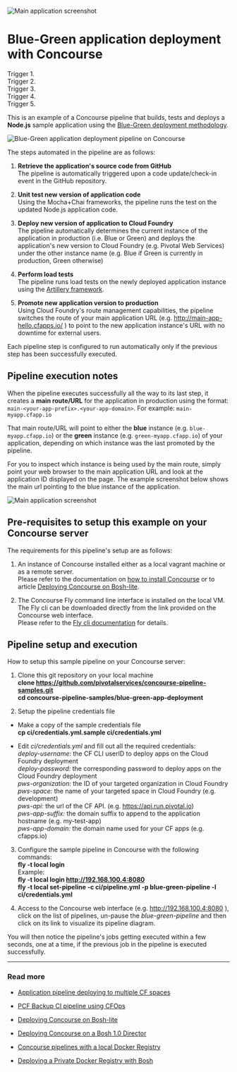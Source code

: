 ![Main application screenshot](https://raw.githubusercontent.com/pivotalservices/concourse-pipeline-samples/master/common/images/bg-pipeline-icon.jpg)

# Blue-Green application deployment with Concourse

Trigger 1.<br>
Trigger 2.<br>
Trigger 3.<br>
Trigger 4.<br>
Trigger 5.<br>

This is an example of a Concourse pipeline that builds, tests and deploys a **Node.js** sample application using the [Blue-Green deployment methodology](http://docs.cloudfoundry.org/devguide/deploy-apps/blue-green.html).

![Blue-Green application deployment pipeline on Concourse](https://raw.githubusercontent.com/pivotalservices/concourse-pipeline-samples/master/common/images/bg-pipeline-01a.jpg)

The steps automated in the pipeline are as follows:

1. **Retrieve the application's source code from GitHub**  
   The pipeline is automatically triggered upon a code update/check-in event in the GitHub repository.

1. **Unit test new version of application code**  
   Using the Mocha+Chai frameworks, the pipeline runs the test on the updated Node.js application code.

1. **Deploy new version of application to Cloud Foundry**  
   The pipeline automatically determines the current instance of the application in production (i.e. Blue or Green) and deploys the application's new version to Cloud Foundry (e.g. Pivotal Web Services) under the other instance name (e.g. Blue if Green is currently in production, Green otherwise)

1. **Perform load tests**  
   The pipeline runs load tests on the newly deployed application instance using the [Artillery framework](https://artillery.io/docs/getting-started/).

1. **Promote new application version to production**  
   Using Cloud Foundry's route management capabilities, the pipeline switches the route of your main application URL (e.g. http://main-app-hello.cfapps.io/ ) to point to the new application instance's URL with no downtime for external users.

Each pipeline step is configured to run automatically only if the previous step has been successfully executed.

## Pipeline execution notes

When the pipeline executes successfully all the way to its last step, it creates a **main route/URL** for the application in production using the format: ```main-<your-app-prefix>.<your-app-domain>```.  For example: ```main-myapp.cfapp.io```  

That main route/URL will point to either the **blue** instance (e.g. ```blue-myapp.cfapp.io```) or the **green** instance (e.g. ```green-myapp.cfapp.io```) of your application, depending on which instance was the last promoted by the pipeline.   

For you to inspect which instance is being used by the main route, simply point your web browser to the main application URL and look at the application ID displayed on the page. The example screenshot below shows the main url pointing to the blue instance of the application.

![Main application screenshot](https://raw.githubusercontent.com/pivotalservices/concourse-pipeline-samples/master/common/images/bgapp-screenshot-b.jpg)


## Pre-requisites to setup this example on your Concourse server

The requirements for this pipeline's setup are as follows:

1. An instance of Concourse installed either as a local vagrant machine or as a remote server.  
   Please refer to the documentation on [how to install Concourse](http://concourse.ci/installing.html) or to article [Deploying Concourse on Bosh-lite](https://github.com/pivotalservices/concourse-pipeline-samples/tree/master/concourse-on-bosh-lite).

1. The Concourse Fly command line interface is installed on the local VM.  
   The Fly cli can be downloaded directly from the link provided on the Concourse web interface.  
   Please refer to the [Fly cli documentation](http://concourse.ci/fly-cli.html) for details.


## Pipeline setup and execution

How to setup this sample pipeline on your Concourse server:

1. Clone this git repository on your local machine  
   __clone https://github.com/pivotalservices/concourse-pipeline-samples.git__  
   __cd concourse-pipeline-samples/blue-green-app-deployment__

1. Setup the pipeline credentials file
  * Make a copy of the sample credentials file  
  __cp ci/credentials.yml.sample ci/credentials.yml__  

  * Edit _ci/credentials.yml_ and fill out all the required credentials:  
_deploy-username:_ the CF CLI userID to deploy apps on the Cloud Foundry deployment  
_deploy-password:_ the corresponding password to deploy apps on the Cloud Foundry deployment  
_pws-organization:_ the ID of your targeted organization in Cloud Foundry   
_pws-space:_ the name of your targeted space in Cloud Foundry (e.g. development)  
_pws-api:_ the url of the CF API. (e.g. https://api.run.pivotal.io)  
_pws-app-suffix:_ the domain suffix to append to the application hostname (e.g. my-test-app)  
_pws-app-domain:_ the domain name used for your CF apps (e.g. cfapps.io)   

3. Configure the sample pipeline in Concourse with the following commands:  
   __fly -t local login <concourse-url>__  
   Example:  
   __fly -t local login http://192.168.100.4:8080__  
   __fly -t local set-pipeline -c ci/pipeline.yml -p blue-green-pipeline -l ci/credentials.yml__

4. Access to the Concourse web interface (e.g. http://192.168.100.4:8080 ), click on the list of pipelines, un-pause the _blue-green-pipeline_ and then click on its link to visualize its pipeline diagram.

You will then notice the pipeline's jobs getting executed within a few seconds, one at a time, if the previous job in the pipeline is executed successfully.

---

### Read more

- [Application pipeline deploying to multiple CF spaces](https://github.com/pivotalservices/sample-app-pipeline)

- [PCF Backup CI pipeline using CFOps](https://github.com/pivotalservices/concourse-pipeline-samples/tree/master/pcf-cfops-backup)

- [Deploying Concourse on Bosh-lite](https://github.com/pivotalservices/concourse-pipeline-samples/tree/master/concourse-on-bosh-lite)

- [Deploying Concourse on a Bosh 1.0 Director](https://github.com/pivotalservices/concourse-pipeline-samples/tree/master/concourse-on-bosh-1.0)

- [Concourse pipelines with a local Docker Registry](https://github.com/pivotalservices/concourse-pipeline-samples/tree/master/private-docker-registry)

- [Deploying a Private Docker Registry with Bosh](https://github.com/pivotalservices/concourse-pipeline-samples/tree/master/private-docker-registry/docker-registry-release)
